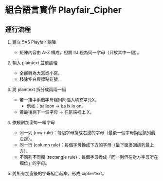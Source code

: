 # 組合語言實作 Playfair_Cipher
## 運行流程
1. 建立 5×5 Playfair 矩陣
    * 矩陣內容由 A–Z 構成，但將 I/J 視為同一字母（只放其中一個）。
2. 輸入 plaintext 並前處理
    * 全部轉為大寫或小寫。
    * 移除空白與標點符號。
3. 將 plaintext 拆分成兩兩一組
    * 若一組中兩個字母相同則插入填充字元X。
      * 例如：balloon → ba lx lo on。
    * 若最後剩下一個字母 → 在尾端補上 X。

4. 依規則加密每一組字母
    * 同一列 (row rule)：每個字母換成右邊的字母（最後一個字母換回該列最左邊）。
    * 同一行 (column rule)：每個字母換成下方的字母（最下面換回該列最上方）。
    * 不同列不同欄 (rectangle rule)：每個字母換成「同一列但在對方字母所在欄位」的字母。

5. 將所有加密後的字母組合起來，形成 ciphertext。
